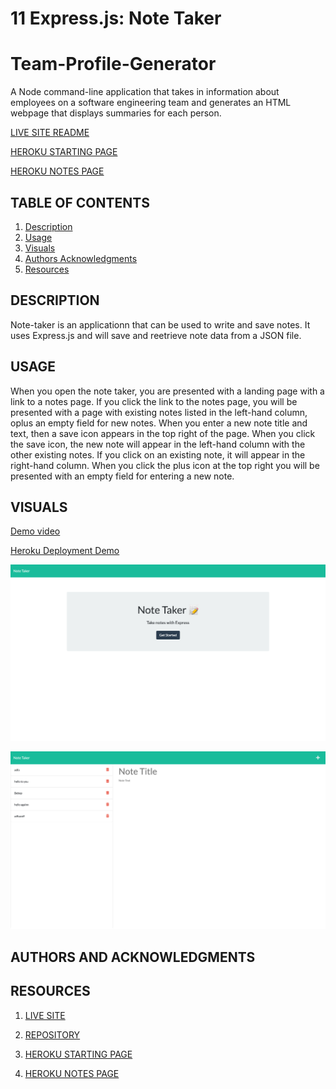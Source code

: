 # 11 Express.js: Note Taker

# Team-Profile-Generator

A Node command-line application that takes in information about employees on a software engineering team and generates an HTML webpage that displays summaries for each person.

[LIVE SITE README](https://hreichgelt.github.io/Express-Note-Taking-Champs/)

[HEROKU STARTING PAGE](https://serene-mesa-59886.herokuapp.com/)

[HEROKU NOTES PAGE](https://serene-mesa-59886.herokuapp.com/notes)

## TABLE OF CONTENTS

1. [Description](#description)
2. [Usage](#USAGE)
3. [Visuals](#visuals)
4. [Authors Acknowledgments](#authors-and-acknowledgments)
5. [Resources](#resources)

## DESCRIPTION
Note-taker is an applicationn that can be used to write and save notes. It uses Express.js and will save and reetrieve note data from a JSON file. 

## USAGE
When you open the note taker, you are presented with a landing page with a link to a notes page. If you click the link to the notes page, you will be presented with a page with existing notes listed in the left-hand column, oplus an empty field for new notes. When you enter a new note title and text, then a save icon appears in the top right of the page. When you click the save icon, the new note will appear in the left-hand column with the other existing notes. If you click on an existing note, it will appear in the right-hand column. When you click the plus icon at the top right you will be presented with an empty field for entering a new note. 

## VISUALS


[Demo video](https://drive.google.com/file/d/1uPjE3yaGpsLaPOvyi4Fk3wTiVVyEhfMW/view?usp=sharing)

[Heroku Deployment Demo](https://drive.google.com/file/d/1r0cMYkvABRlDII9rEq9ZN3EfaxhkNQvM/view?usp=sharing)


![Note Taking Champs Landing Page](/public/assets/imgs/Note-Taker1.png)

![Note Taking Champs Notes Page](/public/assets/imgs/Note-Taker2.png)

## AUTHORS AND ACKNOWLEDGMENTS

## RESOURCES

1. [LIVE SITE](https://hreichgelt.github.io/Express-Note-Taking-Champs/)

2. [REPOSITORY](https://github.com/Hreichgelt/Express-Note-Taking-Champs)

3. [HEROKU STARTING PAGE](https://serene-mesa-59886.herokuapp.com/)

4. [HEROKU NOTES PAGE](https://serene-mesa-59886.herokuapp.com/notes)